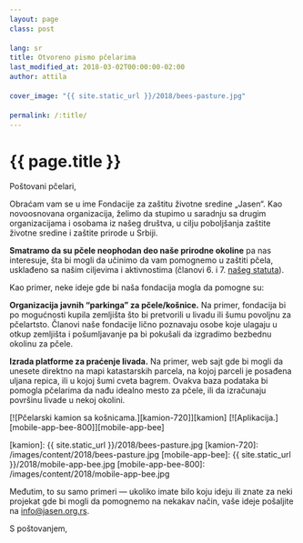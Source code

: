 ```yaml
---
layout: page
class: post

lang: sr
title: Otvoreno pismo pčelarima
last_modified_at: 2018-03-02T00:00:00-02:00
author: attila

cover_image: "{{ site.static_url }}/2018/bees-pasture.jpg"

permalink: /:title/
---
```

# {{ page.title }}

Poštovani pčelari,

Obraćam vam se u ime Fondacije za zaštitu životne sredine „Jasen“. Kao
novoosnovana organizacija, želimo da stupimo u saradnju sa drugim
organizacijama i osobama iz našeg društva, u cilju poboljšanja zaštite životne
sredine i zaštite prirode u Srbiji.

**Smatramo da su pčele neophodan deo naše prirodne okoline** pa nas interesuje,
šta bi mogli da učinimo da vam pomognemo u zaštiti pčela, usklađeno sa našim
ciljevima i aktivnostima (članovi 6. i 7. [našeg statuta]).

[našeg statuta]: /docs/statut.pdf

Kao primer, neke ideje gde bi naša fondacija mogla da pomogne su:

**Organizacija javnih “parkinga” za pčele/košnice.** Na primer, fondacija bi po
mogućnosti kupila zemljišta što bi pretvorili u livadu ili šumu povoljnu za
pčelartsto. Članovi naše fondacije lično poznavaju osobe koje ulagaju u otkup
zemljišta i pošumljavanje pa bi pokušali da izgradimo bezbednu okolinu za
pčele.

**Izrada platforme za praćenje livada.** Na primer, web sajt gde bi mogli da
unesete direktno na mapi katastarskih parcela, na kojoj parceli je posađena
uljana repica, ili u kojoj šumi cveta bagrem. Ovakva baza podataka bi pomogla
pčelarima da nađu idealno mesto za pčele, ili da izračunaju površinu livade u
nekoj okolini.

<div class="pics max-270" markdown="1">
[![Pčelarski kamion sa košnicama.][kamion-720]][kamion]
[![Aplikacija.][mobile-app-bee-800]][mobile-app-bee]
</div>

[kamion]: {{ site.static_url }}/2018/bees-pasture.jpg
[kamion-720]: /images/content/2018/bees-pasture.jpg
[mobile-app-bee]: {{ site.static_url }}/2018/mobile-app-bee.jpg
[mobile-app-bee-800]: /images/content/2018/mobile-app-bee.jpg

Međutim, to su samo primeri — ukoliko imate bilo koju ideju ili znate za neki
projekat gde bi mogli da pomognemo na nekakav način, vaše ideje pošaljite na
[info@jasen.org.rs].

[info@jasen.org.rs]: mailto:info@jasen.org.rs?subject=Re%3A%20Otvoreno%20pismo%20p%C4%8Delarima

S poštovanjem,
